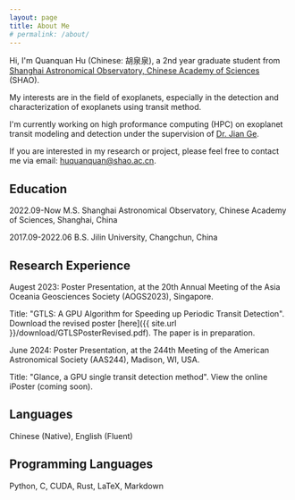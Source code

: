 ```yaml
---
layout: page
title: About Me
# permalink: /about/
---
```


Hi, I'm Quanquan Hu (Chinese: 胡泉泉), a 2nd year graduate student from [Shanghai Astronomical Observatory, Chinese Academy of Sciences](http://english.shao.cas.cn/) (SHAO).

My interests are in the field of exoplanets, especially in the detection and characterization of exoplanets using transit method.

I'm currently working on high proformance computing (HPC) on exoplanet transit modeling and detection under the supervision of [Dr. Jian Ge](https://scholar.google.com/citations?user=xrAGwa0AAAAJ).

If you are interested in my research or project, please feel free to contact me via email: huquanquan@shao.ac.cn.

<!-- And if you are interested in my life, check my [Personal Blog](https://farthing.xyz) (Mostly in Chinese). -->

## Education

2022.09-Now M.S. Shanghai Astronomical Observatory, Chinese Academy of Sciences, Shanghai, China 

2017.09-2022.06 B.S. Jilin University, Changchun, China 

## Research Experience

Augest 2023: Poster Presentation, at the 20th Annual Meeting of the Asia Oceania Geosciences Society (AOGS2023), Singapore.

Title: "GTLS: A GPU Algorithm for Speeding up Periodic Transit Detection".
Download the revised poster [here]({{ site.url }}/download/GTLSPosterRevised.pdf). The paper is in preparation.

June 2024: Poster Presentation, at the 244th Meeting of the American Astronomical Society (AAS244), Madison, WI, USA.

Title: "Glance, a GPU single transit detection method".
View the online iPoster (coming soon).
<!-- View the online iPoster [here]({{ site.url }}/download/QuanquanHuiPoster.html). -->

## Languages
Chinese (Native), English (Fluent)

## Programming Languages
Python, C, CUDA, Rust, LaTeX, Markdown